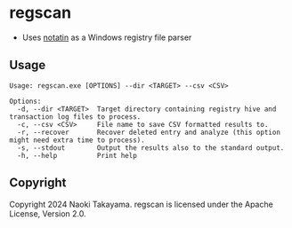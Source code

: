 # regscan

- Uses [notatin](https://github.com/strozfriedberg/notatin) as a Windows registry file parser

## Usage

```
Usage: regscan.exe [OPTIONS] --dir <TARGET> --csv <CSV>

Options:
  -d, --dir <TARGET>  Target directory containing registry hive and transaction log files to process.
  -c, --csv <CSV>     File name to save CSV formatted results to.
  -r, --recover       Recover deleted entry and analyze (this option might need extra time to process).
  -s, --stdout        Output the results also to the standard output.
  -h, --help          Print help
```


## Copyright

Copyright 2024 Naoki Takayama. regscan is licensed under the Apache License, Version 2.0.
